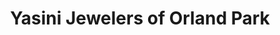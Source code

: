 ---
title: "Yasini Jewelers of Orland Park"
url: /orland-park/yasini-jewelers-of-orland-park/
shop: jewelry
---